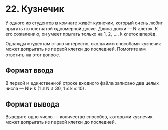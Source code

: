 # 22. Кузнечик

У одного из студентов в комнате живёт кузнечик, который очень любит прыгать по клетчатой одномерной доске. Длина доски — N клеток. К его сожалению, он умеет прыгать только на 1, 2, …, k клеток вперёд.

Однажды студентам стало интересно, сколькими способами кузнечик может допрыгать из первой клетки до последней. Помогите им ответить на этот вопрос.


## Формат ввода

В первой и единственной строке входного файла записано два целых числа — N и k (1 ≤ N ≤ 30, 1 ≤ k ≤ 10).


## Формат вывода

Выведите одно число — количество способов, которыми кузнечик может допрыгать из первой клетки до последней.

